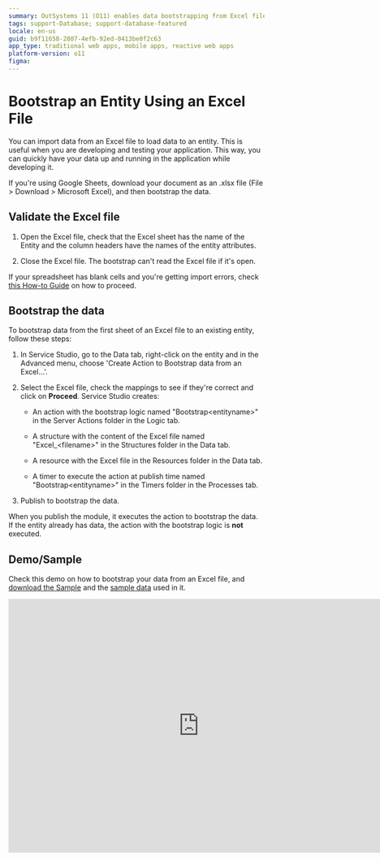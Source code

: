 ```yaml
---
summary: OutSystems 11 (O11) enables data bootstrapping from Excel files into entities for efficient application development and testing.
tags: support-Database; support-database-featured
locale: en-us
guid: b9f11658-2807-4efb-92ed-0413be0f2c63
app_type: traditional web apps, mobile apps, reactive web apps
platform-version: o11
figma:
---
```


# Bootstrap an Entity Using an Excel File

You can import data from an Excel file to load data to an entity. This is useful when you are developing and testing your application. This way, you can quickly have your data up and running in the application while developing it.

<div class="info" markdown="1">

If you're using Google Sheets, download your document as an .xlsx file (File > Download > Microsoft Excel), and then bootstrap the data. 
</div>

## Validate the Excel file

1. Open the Excel file, check that the Excel sheet has the name of the Entity and the column headers have the names of the entity attributes.

1. Close the Excel file. The bootstrap can't read the Excel file if it's open.

If your spreadsheet has blank cells and you're getting import errors, check [this How-to Guide](https://success.outsystems.com/Documentation/How-to_Guides/How_to_bootstrap_numeric_data_from_Excel_with_blank_cells) on how to proceed.

## Bootstrap the data

To bootstrap data from the first sheet of an Excel file to an existing entity, follow these steps:

1. In Service Studio, go to the Data tab, right-click on the entity and in the Advanced menu, choose 'Create Action to Bootstrap data from an Excel...'. 

1. Select the Excel file, check the mappings to see if they're correct and click on **Proceed**.
    Service Studio creates:

    * An action with the bootstrap logic named "Bootstrap&lt;entityname&gt;" in the Server Actions folder in the Logic tab.

    * A structure with the content of the Excel file named "Excel_&lt;filename&gt;" in the Structures folder in the Data tab.

    * A resource with the Excel file in the Resources folder in the Data tab.

    * A timer to execute the action at publish time named "Bootstrap&lt;entityname&gt;" in the Timers folder in the Processes tab.

1. Publish to bootstrap the data.

When you publish the module, it executes the action to bootstrap the data. If the entity already has data, the action with the bootstrap logic is **not** executed.

## Demo/Sample

Check this demo on how to bootstrap your data from an Excel file, and [download the Sample](resources/BootstrapFromExcel.oml) and the [sample data](resources/SampleData.xls) used in it.

<iframe width="750" height="500" src="https://www.youtube.com/embed/-8o-d_xrxbg" frameborder="0" allow="accelerometer; autoplay; encrypted-media; gyroscope; picture-in-picture" allowfullscreen="allowfullscreen"></iframe>
